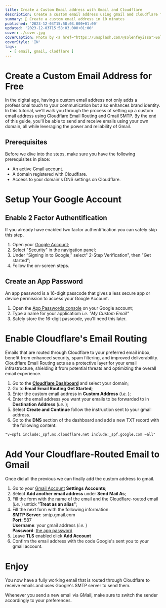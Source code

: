 ```yaml
---
title: Create a Custom Email address with Gmail and Cloudflare
description: Create a custom email address using gmail and cloudflare for free
summary: 📩 Create a custom email address in 10 minutes
published: '2023-12-03T15:58:03.000+01:00'
updated: '2023-12-03T15:58:03.000+01:00'
cover: ./cover.jpg
coverCaption: Photo by <a href="https://unsplash.com/@solenfeyissa">Solen Feyissa</a> on <a href="https://unsplash.com/photos/windows-7-logo-on-black-background-M7zS8puGg18">Unsplash</a>
coverStyle: 'IN'
tags:
  - [ email, gmail, clodflare ]
---
```


<script lang="ts">
  import AndThen from '$custom/AndThen.svelte';
  import NotEmail from '$custom/NotEmail.svelte';
</script>

# Create a Custom Email Address for Free
In the digital age, having a custom email address not only adds a professional touch to your communication but also enhances brand identity.
In this tutorial, we'll walk you through the process of setting up a custom email address using Cloudflare Email Routing and Gmail SMTP.
By the end of this guide, you'll be able to send and receive emails using your own domain, all while leveraging the power and reliability of Gmail.

## Prerequisites
Before we dive into the steps, make sure you have the following prerequisites in place:

* An active Gmail account.
* A domain registered with Cloudflare.
* Access to your domain's DNS settings on Cloudflare.

# Setup Your Google Account

## Enable 2 Factor Authentification
If you already have enabled two factor authentification you can safely skip this step.

1. Open your [Google Account](https://myaccount.google.com/);
2. Select "Security" in the navigation panel;
3. Under “Signing in to Google,” select" 2-Step Verification", then "Get started";
4. Follow the on-screen steps.

## Create an App Password
An app password is a 16-digit passcode that gives a less secure app or device permission to access your Google Account.

1. Open the [App Passwords console](https://myaccount.google.com/apppasswords) on your Google account;
2. Type a name for your applicatiom *i.e. "My Custom Email"*
3. Safely store the 16-digit passcode, you'll need this later.

# Enable Cloudflare's Email Routing
Emails that are routed through Cloudflare to your preferred email inbox, benefit from enhanced security, spam filtering, and improved deliverability.
Cloudflare Email Routing acts as a protective layer for your email infrastructure, shielding it from potential threats and optimizing the overall email experience.

1. Go to the **[Cloudflare Dashboard](https://dash.cloudflare.com)** and select your domain;
2. Go to **Email** <AndThen /> **Email Routing** <AndThen text="then select" /> **Get Started**;
3. Enter the custom email address in **Custom Address** (*i.e. <NotEmail email="cool-email@example.com" />*);
4. Enter the email address you want your emails to be forwarded to in **Destination Address** (*i.e. <NotEmail email="my-personal-email@gmail.com" />*);
5. Select **Create and Continue** <AndThen /> follow the instruction sent to your gmail address.
6. Go to the **DNS** section of the dashboard and add a new TXT record with the following content:
  ```txt
  "v=spf1 include:_spf.mx.cloudflare.net include:_spf.google.com ~all"
  ```

# Add Your Cloudflare-Routed Email to Gmail
Once did all the previous we can finally add the custom address to gmail.

1. Go to your [Gmail Account](https://gmail.com/) <AndThen text="then click on" /> **Settings** <AndThen text="then select" /> **Accounts**;
2. Select **Add another email address** under **Send Mail As**;
3. Fill the form with the name of the email and the Cloudflare-routed email (*i.e. <NotEmail email="cool-email@example.com" />*) <AndThen /> untick "**Treat as an alias**";
4. Fill the next form with the following information:<br>
    **SMTP Server**: smtp.gmail.com<br>
    **Port**: 587<br>
    **Username**: your gmail address (*i.e. <NotEmail email="my-personal-email@gmail.com" />*)<br>
    **Password**: [the app password](#create-an-app-password)
5. Leave **TLS** enabled <AndThen /> click **Add Account**
6. Confirm the email address with the code Google's sent you to your gmail account.

# Enjoy
You now have a fully working email that is routed through Cloudflare to receive emails and uses Google's SMTP server to send them.

Whenever you send a new email via GMail, make sure to switch the sender accordingly to your preferences.
